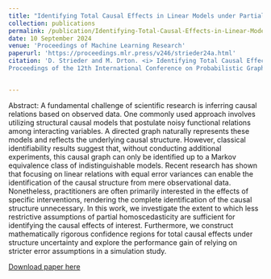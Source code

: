 ```yaml
---
title: "Identifying Total Causal Effects in Linear Models under Partial Homoscedasticity"
collection: publications
permalink: /publication/Identifying-Total-Causal-Effects-in-Linear-Models-under-Partial-Homoscedasticity
date: 10 September 2024
venue: 'Proceedings of Machine Learning Research'
paperurl: 'https://proceedings.mlr.press/v246/strieder24a.html'
citation: 'D. Strieder and M. Drton. <i> Identifying Total Causal Effects in Linear Models under Partial Homoscedasticity. </i>
Proceedings of the 12th International Conference on Probabilistic Graphical Models, PMLR 246:213-230 (2024).'


---
```

Abstract: A fundamental challenge of scientific research is inferring causal relations based on observed data. One commonly used approach involves utilizing structural causal models that postulate noisy functional relations among interacting variables. A directed graph naturally represents these models and reflects the underlying causal structure. However, classical identifiability results suggest that, without conducting additional experiments, this causal graph can only be identified up to a Markov equivalence class of indistinguishable models. Recent research has shown that focusing on linear relations with equal error variances can enable the identification of the causal structure from mere observational data. Nonetheless, practitioners are often primarily interested in the effects of specific interventions, rendering the complete identification of the causal structure unnecessary. In this work, we investigate the extent to which less restrictive assumptions of partial homoscedasticity are sufficient for identifying the causal effects of interest. Furthermore, we construct mathematically rigorous confidence regions for total causal effects under structure uncertainty and explore the performance gain of relying on stricter error assumptions in a simulation study.


[Download paper here](https://proceedings.mlr.press/v246/strieder24a.html)

